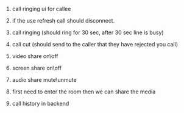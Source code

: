 1. call ringing ui for callee

2. if the use refresh call should disconnect.
3. call ringing (should ring for 30 sec, after 30 sec line is busy)
4. call cut (should send to the caller that they have rejected you call)

5. video share on\off
6. screen share on\off
7. audio share mute\unmute

8. first need to enter the room then we can share the media
9. call history in backend
